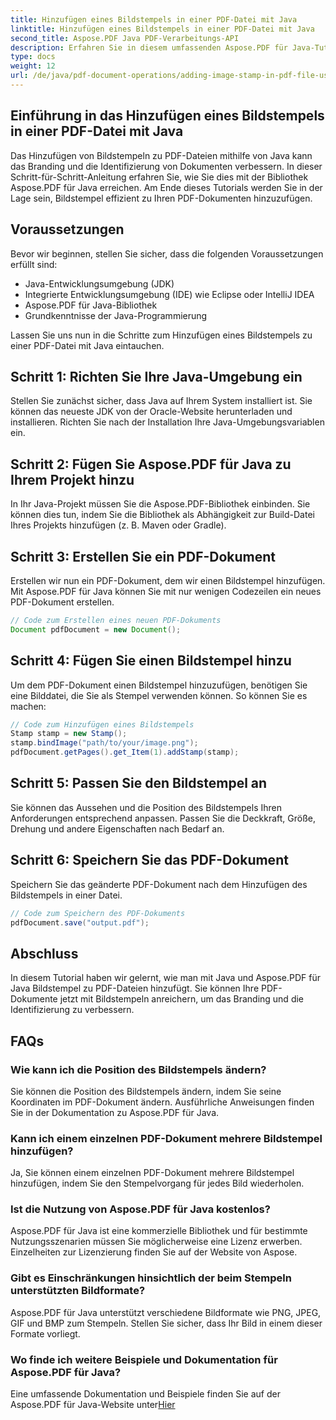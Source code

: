 ```yaml
---
title: Hinzufügen eines Bildstempels in einer PDF-Datei mit Java
linktitle: Hinzufügen eines Bildstempels in einer PDF-Datei mit Java
second_title: Aspose.PDF Java PDF-Verarbeitungs-API
description: Erfahren Sie in diesem umfassenden Aspose.PDF für Java-Tutorial, wie Sie mit Java Bildstempel zu PDF-Dateien hinzufügen.
type: docs
weight: 12
url: /de/java/pdf-document-operations/adding-image-stamp-in-pdf-file-using-java/
---
```


## Einführung in das Hinzufügen eines Bildstempels in einer PDF-Datei mit Java

Das Hinzufügen von Bildstempeln zu PDF-Dateien mithilfe von Java kann das Branding und die Identifizierung von Dokumenten verbessern. In dieser Schritt-für-Schritt-Anleitung erfahren Sie, wie Sie dies mit der Bibliothek Aspose.PDF für Java erreichen. Am Ende dieses Tutorials werden Sie in der Lage sein, Bildstempel effizient zu Ihren PDF-Dokumenten hinzuzufügen.

## Voraussetzungen

Bevor wir beginnen, stellen Sie sicher, dass die folgenden Voraussetzungen erfüllt sind:

- Java-Entwicklungsumgebung (JDK)
- Integrierte Entwicklungsumgebung (IDE) wie Eclipse oder IntelliJ IDEA
- Aspose.PDF für Java-Bibliothek
- Grundkenntnisse der Java-Programmierung

Lassen Sie uns nun in die Schritte zum Hinzufügen eines Bildstempels zu einer PDF-Datei mit Java eintauchen.

## Schritt 1: Richten Sie Ihre Java-Umgebung ein

Stellen Sie zunächst sicher, dass Java auf Ihrem System installiert ist. Sie können das neueste JDK von der Oracle-Website herunterladen und installieren. Richten Sie nach der Installation Ihre Java-Umgebungsvariablen ein.

## Schritt 2: Fügen Sie Aspose.PDF für Java zu Ihrem Projekt hinzu

In Ihr Java-Projekt müssen Sie die Aspose.PDF-Bibliothek einbinden. Sie können dies tun, indem Sie die Bibliothek als Abhängigkeit zur Build-Datei Ihres Projekts hinzufügen (z. B. Maven oder Gradle).

## Schritt 3: Erstellen Sie ein PDF-Dokument

Erstellen wir nun ein PDF-Dokument, dem wir einen Bildstempel hinzufügen. Mit Aspose.PDF für Java können Sie mit nur wenigen Codezeilen ein neues PDF-Dokument erstellen.

```java
// Code zum Erstellen eines neuen PDF-Dokuments
Document pdfDocument = new Document();
```

## Schritt 4: Fügen Sie einen Bildstempel hinzu

Um dem PDF-Dokument einen Bildstempel hinzuzufügen, benötigen Sie eine Bilddatei, die Sie als Stempel verwenden können. So können Sie es machen:

```java
// Code zum Hinzufügen eines Bildstempels
Stamp stamp = new Stamp();
stamp.bindImage("path/to/your/image.png");
pdfDocument.getPages().get_Item(1).addStamp(stamp);
```

## Schritt 5: Passen Sie den Bildstempel an

Sie können das Aussehen und die Position des Bildstempels Ihren Anforderungen entsprechend anpassen. Passen Sie die Deckkraft, Größe, Drehung und andere Eigenschaften nach Bedarf an.

## Schritt 6: Speichern Sie das PDF-Dokument

Speichern Sie das geänderte PDF-Dokument nach dem Hinzufügen des Bildstempels in einer Datei.

```java
// Code zum Speichern des PDF-Dokuments
pdfDocument.save("output.pdf");
```

## Abschluss

In diesem Tutorial haben wir gelernt, wie man mit Java und Aspose.PDF für Java Bildstempel zu PDF-Dateien hinzufügt. Sie können Ihre PDF-Dokumente jetzt mit Bildstempeln anreichern, um das Branding und die Identifizierung zu verbessern.

## FAQs

### Wie kann ich die Position des Bildstempels ändern?

Sie können die Position des Bildstempels ändern, indem Sie seine Koordinaten im PDF-Dokument ändern. Ausführliche Anweisungen finden Sie in der Dokumentation zu Aspose.PDF für Java.

### Kann ich einem einzelnen PDF-Dokument mehrere Bildstempel hinzufügen?

Ja, Sie können einem einzelnen PDF-Dokument mehrere Bildstempel hinzufügen, indem Sie den Stempelvorgang für jedes Bild wiederholen.

### Ist die Nutzung von Aspose.PDF für Java kostenlos?

Aspose.PDF für Java ist eine kommerzielle Bibliothek und für bestimmte Nutzungsszenarien müssen Sie möglicherweise eine Lizenz erwerben. Einzelheiten zur Lizenzierung finden Sie auf der Website von Aspose.

### Gibt es Einschränkungen hinsichtlich der beim Stempeln unterstützten Bildformate?

Aspose.PDF für Java unterstützt verschiedene Bildformate wie PNG, JPEG, GIF und BMP zum Stempeln. Stellen Sie sicher, dass Ihr Bild in einem dieser Formate vorliegt.

### Wo finde ich weitere Beispiele und Dokumentation für Aspose.PDF für Java?

Eine umfassende Dokumentation und Beispiele finden Sie auf der Aspose.PDF für Java-Website unter[Hier](https://reference.aspose.com/pdf/java/.)